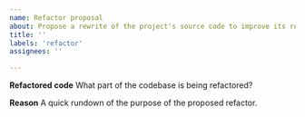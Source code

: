 ```yaml
---
name: Refactor proposal
about: Propose a rewrite of the project's source code to improve its readability, resuability, performance and/or structure
title: ''
labels: 'refactor'
assignees: ''

---
```


**Refactored code**
What part of the codebase is being refactored?

**Reason**
A quick rundown of the purpose of the proposed refactor.
